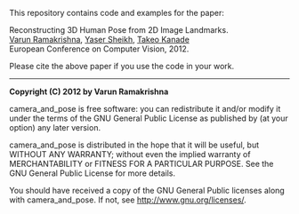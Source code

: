 This repository contains code and examples for the paper:

 Reconstructing 3D Human Pose from 2D Image Landmarks. <br />
 [Varun Ramakrishna](http://www.cs.cmu.edu/~vramakri), [Yaser Sheikh](http://www.cs.cmu.edu/~yaser), [Takeo Kanade](http://wwww.cs.cmu.edu/~tk) <br />
  European Conference on Computer Vision, 2012.
  
Please cite the above paper if you use the code in your work.
  
---  
**Copyright (C) 2012 by Varun Ramakrishna**
                        
camera_and_pose is free software: you can redistribute it and/or modify it under the terms of the GNU General Public License as published by (at your option) any later version.
																				
camera_and_pose is distributed in the hope that it will be useful, but WITHOUT ANY WARRANTY; without even the implied warranty of MERCHANTABILITY or FITNESS FOR A PARTICULAR PURPOSE.  See the GNU General Public License for more details.
																				
You should have received a copy of the GNU General Public licenses along with camera_and_pose.  If not, see <http://www.gnu.org/licenses/>.
